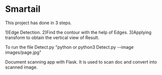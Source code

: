 # Smartail

This project has done in 3 steps.

1)Edge Detection.
2)Find the contour with the help of Edges.
3)Applying transform to obtain the vertical view of Result.

To run the file Detect.py "python or python3 Detect.py --image images/page.jpg"

Document scanning app with Flask. It is used to scan doc and convert into scanned image. 
